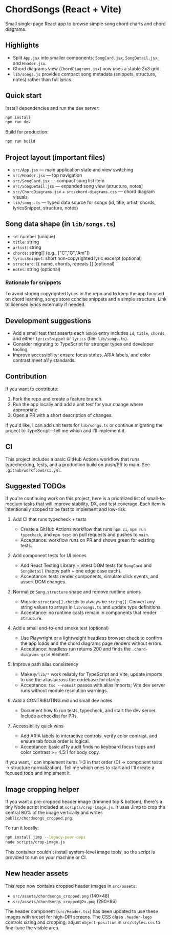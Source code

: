 # ChordSongs (React + Vite)

Small single-page React app to browse simple song chord charts and chord diagrams.

## Highlights

- Split `App.jsx` into smaller components: `SongCard.jsx`, `SongDetail.jsx`, and `Header.jsx`.
- Chord diagrams view (`ChordDiagrams.jsx`) now uses a stable 3x3 grid.
- `lib/songs.js` provides compact song metadata (snippets, structure, notes) rather than full lyrics.

## Quick start

Install dependencies and run the dev server:

```bash
npm install
npm run dev
```

Build for production:

```bash
npm run build
```

## Project layout (important files)

- `src/App.jsx` — main application state and view switching
- `src/Header.jsx` — top navigation
- `src/SongCard.jsx` — compact song list item
- `src/SongDetail.jsx` — expanded song view (structure, notes)
- `src/ChordDiagrams.jsx` + `src/chord-diagrams.css` — chord diagram visuals
- `lib/songs.ts` — typed data source for songs (id, title, artist, chords, lyricsSnippet, structure, notes)

## Song data shape (in `lib/songs.ts`)

- `id`: number (unique)
- `title`: string
- `artist`: string
- `chords`: string[] (e.g., ["C","G","Am"])
- `lyricsSnippet`: short non-copyrighted lyric excerpt (optional)
- `structure`: [{ name, chords, repeats }] (optional)
- `notes`: string (optional)

### Rationale for snippets

To avoid storing copyrighted lyrics in the repo and to keep the app focused on chord learning, songs store concise snippets and a simple structure. Link to licensed lyrics externally if needed.

## Development suggestions

- Add a small test that asserts each `SONGS` entry includes `id`, `title`, `chords`, and either `lyricsSnippet` or `lyrics` (file: `lib/songs.ts`).
- Consider migrating to TypeScript for stronger types and developer tooling.
- Improve accessibility: ensure focus states, ARIA labels, and color contrast meet a11y standards.

## Contribution

If you want to contribute:

1. Fork the repo and create a feature branch.
2. Run the app locally and add a unit test for your change where appropriate.
3. Open a PR with a short description of changes.

If you'd like, I can add unit tests for `lib/songs.ts` or continue migrating the project to TypeScript—tell me which and I'll implement it.

CI
--

This project includes a basic GitHub Actions workflow that runs typechecking, tests, and a production build on push/PR to main. See `.github/workflows/ci.yml`.

## Suggested TODOs

If you're continuing work on this project, here is a prioritized list of small-to-medium tasks that will improve stability, DX, and test coverage. Each item is intentionally scoped to be fast to implement and low-risk.

1. Add CI that runs typecheck + tests
	- Create a GitHub Actions workflow that runs `npm ci`, `npm run typecheck`, and `npm test` on pull requests and pushes to `main`.
	- Acceptance: workflow runs on PR and shows green for existing tests.

2. Add component tests for UI pieces
	- Add React Testing Library + vitest DOM tests for `SongCard` and `SongDetail` (happy path + one edge case each).
	- Acceptance: tests render components, simulate click events, and assert DOM changes.

3. Normalize `Song.structure` shape and remove runtime unions
	- Migrate `structure[].chords` to always be `string[]`. Convert any string values to arrays in `lib/songs.ts` and update type definitions.
	- Acceptance: no runtime casts remain in components that render `structure`.

4. Add a small end-to-end smoke test (optional)
	- Use Playwright or a lightweight headless browser check to confirm the app loads and the chord diagrams page renders without errors.
	- Acceptance: headless run returns 200 and finds the `.chord-diagrams-grid` element.

5. Improve path alias consistency
	- Make `@/lib/*` work reliably for TypeScript and Vite; update imports to use the alias across the codebase for clarity.
	- Acceptance: `tsc --noEmit` passes with alias imports; Vite dev server runs without module resolution warnings.

6. Add a CONTRIBUTING.md and small dev notes
	- Document how to run tests, typecheck, and start the dev server. Include a checklist for PRs.

7. Accessibility quick wins
	- Add ARIA labels to interactive controls, verify color contrast, and ensure tab focus order is logical.
	- Acceptance: basic a11y audit finds no keyboard focus traps and color contrast >= 4.5:1 for body copy.

If you want, I can implement items 1–3 in that order (CI → component tests → structure normalization). Tell me which ones to start and I'll create a focused todo and implement it.

Image cropping helper
---------------------

If you want a pre-cropped header image (trimmed top & bottom), there's a tiny Node script included at `scripts/crop-image.js`. It uses Jimp to crop the central 80% of the image vertically and writes `public/chordsongs_cropped.png`.

To run it locally:

```bash
npm install jimp --legacy-peer-deps
node scripts/crop-image.js
```

This container couldn't install system-level image tools, so the script is provided to run on your machine or CI.

New header assets
-----------------

This repo now contains cropped header images in `src/assets`:

- `src/assets/chordsongs_cropped.png` (140×48)
- `src/assets/chordsongs_cropped@2x.png` (280×96)

The header component (`src/Header.tsx`) has been updated to use these images with srcset for high-DPI screens. The CSS class `.header-logo` controls sizing and cropping; adjust `object-position` in `src/styles.css` to fine-tune the visible area.
